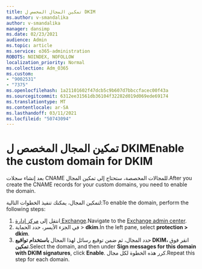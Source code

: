 ```yaml
---
title: تمكين المجال المخصص ل DKIM
ms.author: v-smandalika
author: v-smandalika
manager: dansimp
ms.date: 02/23/2021
audience: Admin
ms.topic: article
ms.service: o365-administration
ROBOTS: NOINDEX, NOFOLLOW
localization_priority: Normal
ms.collection: Adm_O365
ms.custom:
- "9002531"
- "7375"
ms.openlocfilehash: 1a21101602f47dcb5c9b607d7bbccfacec00f43a
ms.sourcegitcommit: 6312ee31561db36104f32282d019d069ede69174
ms.translationtype: MT
ms.contentlocale: ar-SA
ms.lasthandoff: 03/11/2021
ms.locfileid: "50743094"
---
```

# <a name="enable-the-custom-domain-for-dkim"></a><span data-ttu-id="a3384-102">تمكين المجال المخصص ل DKIM</span><span class="sxs-lookup"><span data-stu-id="a3384-102">Enable the custom domain for DKIM</span></span>

<span data-ttu-id="a3384-103">بعد إنشاء سجلات CNAME للمجالات المخصصة، ستحتاج إلى تمكين المجال.</span><span class="sxs-lookup"><span data-stu-id="a3384-103">After you create the CNAME records for your custom domains, you need to enable the domain.</span></span>

<span data-ttu-id="a3384-104">لتمكين المجال، يمكنك تنفيذ الخطوات التالية:</span><span class="sxs-lookup"><span data-stu-id="a3384-104">To enable the domain, perform the following steps:</span></span>

1. <span data-ttu-id="a3384-105">انتقل إلى [مركز إدارة Exchange](https://outlook.office365.com/ecp/).</span><span class="sxs-lookup"><span data-stu-id="a3384-105">Navigate to the [Exchange admin center](https://outlook.office365.com/ecp/).</span></span>
2. <span data-ttu-id="a3384-106">في الجزء الأيسر، حدد الحماية > **dkim**.</span><span class="sxs-lookup"><span data-stu-id="a3384-106">In the left pane, select **protection > dkim**.</span></span>
3. <span data-ttu-id="a3384-107">حدد المجال، ثم ضمن توقيع رسائل لهذا المجال **باستخدام تواقيع DKIM،** انقر فوق **تمكين**.</span><span class="sxs-lookup"><span data-stu-id="a3384-107">Select the domain, and then under **Sign messages for this domain with DKIM signatures**, click **Enable**.</span></span> <span data-ttu-id="a3384-108">كرر هذه الخطوة لكل مجال.</span><span class="sxs-lookup"><span data-stu-id="a3384-108">Repeat this step for each domain.</span></span>

